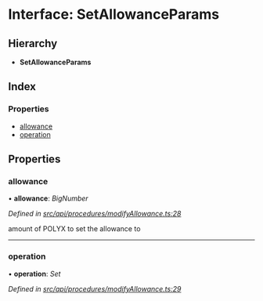 # Interface: SetAllowanceParams

## Hierarchy

* **SetAllowanceParams**

## Index

### Properties

* [allowance](setallowanceparams.md#allowance)
* [operation](setallowanceparams.md#operation)

## Properties

###  allowance

• **allowance**: *BigNumber*

*Defined in [src/api/procedures/modifyAllowance.ts:28](https://github.com/PolymathNetwork/polymesh-sdk/blob/38ee8078/src/api/procedures/modifyAllowance.ts#L28)*

amount of POLYX to set the allowance to

___

###  operation

• **operation**: *Set*

*Defined in [src/api/procedures/modifyAllowance.ts:29](https://github.com/PolymathNetwork/polymesh-sdk/blob/38ee8078/src/api/procedures/modifyAllowance.ts#L29)*
